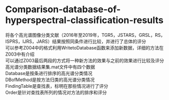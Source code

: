 # Comparison-database-of-hyperspectral-classification-results
将各个高光谱图像分类文献（2016年至2019年，TGR5，JSTARS，GRSL，RS，ISPRS，IJRS，JARS）结果按照同条件进行比较，并进行了总体的评分  
可以参考Z004中的格式利用WritetoDatabase函数来添加新数据，详细的方法在Z003中有介绍  
可以通过Z003最后两段的方式将一种新方法的效果与之前的效果进行比较及评分  
高光谱分类数据结果集.mat文件中有四个数据  
Database是按条进行排序的高光谱分类情况  
DBofMethod是按方法归类的高光谱分类情况  
FindingTable是查找表，标明在那些情况进行了评分  
Order是针对查找表所列的情况对方法的排序和评分
